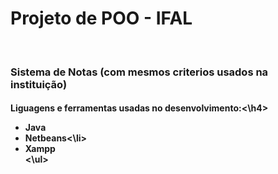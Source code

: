 # Projeto de POO - IFAL
</br>
<h3>Sistema de Notas (com mesmos criterios usados na instituição)</h3>
<h4>Liguagens e ferramentas usadas no desenvolvimento:<\h4>
<ul>
  <li>Java</li>
  <li>Netbeans<\li>
  <li>Xampp</li>
<\ul>
